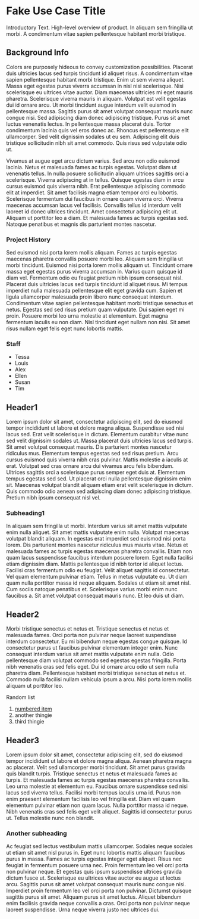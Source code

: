 # Fake Use Case Title

<p class="intro-text">Introductory Text.  High-level overview of product.  In aliquam sem fringilla ut morbi.  A condimentum vitae sapien pellentesque habitant morbi tristique.</p>

## Background Info

Colors are purposely hideous to convey customization possibilities.  Placerat duis ultricies lacus sed turpis tincidunt id aliquet risus. A condimentum vitae sapien pellentesque habitant morbi tristique. Enim ut sem viverra aliquet. Massa eget egestas purus viverra accumsan in nisl nisi scelerisque. Nisi scelerisque eu ultrices vitae auctor. Diam maecenas ultricies mi eget mauris pharetra. Scelerisque viverra mauris in aliquam. Volutpat est velit egestas dui id ornare arcu. Ut morbi tincidunt augue interdum velit euismod in pellentesque massa. Sagittis purus sit amet volutpat consequat mauris nunc congue nisi. Sed adipiscing diam donec adipiscing tristique. Purus sit amet luctus venenatis lectus. In pellentesque massa placerat duis. Tortor condimentum lacinia quis vel eros donec ac. Rhoncus est pellentesque elit ullamcorper. Sed velit dignissim sodales ut eu sem. Adipiscing elit duis tristique sollicitudin nibh sit amet commodo. Quis risus sed vulputate odio ut.

Vivamus at augue eget arcu dictum varius. Sed arcu non odio euismod lacinia. Netus et malesuada fames ac turpis egestas. Volutpat diam ut venenatis tellus. In nulla posuere sollicitudin aliquam ultrices sagittis orci a scelerisque. Viverra adipiscing at in tellus. Quisque egestas diam in arcu cursus euismod quis viverra nibh. Erat pellentesque adipiscing commodo elit at imperdiet. Sit amet facilisis magna etiam tempor orci eu lobortis. Scelerisque fermentum dui faucibus in ornare quam viverra orci. Viverra maecenas accumsan lacus vel facilisis. Convallis tellus id interdum velit laoreet id donec ultrices tincidunt. Amet consectetur adipiscing elit ut. Aliquam ut porttitor leo a diam. Et malesuada fames ac turpis egestas sed. Natoque penatibus et magnis dis parturient montes nascetur.


### Project History

Sed euismod nisi porta lorem mollis aliquam. Fames ac turpis egestas maecenas pharetra convallis posuere morbi leo. Aliquam sem fringilla ut morbi tincidunt. Euismod nisi porta lorem mollis aliquam ut. Tincidunt ornare massa eget egestas purus viverra accumsan in. Varius quam quisque id diam vel. Fermentum odio eu feugiat pretium nibh ipsum consequat nisl. Placerat duis ultricies lacus sed turpis tincidunt id aliquet risus. Mi tempus imperdiet nulla malesuada pellentesque elit eget gravida cum. Sapien et ligula ullamcorper malesuada proin libero nunc consequat interdum. Condimentum vitae sapien pellentesque habitant morbi tristique senectus et netus. Egestas sed sed risus pretium quam vulputate. Dui sapien eget mi proin. Posuere morbi leo urna molestie at elementum. Eget magna fermentum iaculis eu non diam. Nisl tincidunt eget nullam non nisi. Sit amet risus nullam eget felis eget nunc lobortis mattis.

### Staff

* Tessa
* Louis
* Alex
* Ellen
* Susan
* Tim


## Header1

Lorem ipsum dolor sit amet, consectetur adipiscing elit, sed do eiusmod tempor incididunt ut labore et dolore magna aliqua. Suspendisse sed nisi lacus sed. Erat velit scelerisque in dictum. Elementum curabitur vitae nunc sed velit dignissim sodales ut. Massa placerat duis ultricies lacus sed turpis. Sit amet volutpat consequat mauris. Dis parturient montes nascetur ridiculus mus. Elementum tempus egestas sed sed risus pretium. Arcu cursus euismod quis viverra nibh cras pulvinar. Mattis molestie a iaculis at erat. Volutpat sed cras ornare arcu dui vivamus arcu felis bibendum. Ultrices sagittis orci a scelerisque purus semper eget duis at. Elementum tempus egestas sed sed. Ut placerat orci nulla pellentesque dignissim enim sit. Maecenas volutpat blandit aliquam etiam erat velit scelerisque in dictum. Quis commodo odio aenean sed adipiscing diam donec adipiscing tristique. Pretium nibh ipsum consequat nisl vel.

### Subheading1

In aliquam sem fringilla ut morbi. Interdum varius sit amet mattis vulputate enim nulla aliquet. Sit amet mattis vulputate enim nulla. Volutpat maecenas volutpat blandit aliquam. In egestas erat imperdiet sed euismod nisi porta lorem. Dis parturient montes nascetur ridiculus mus mauris vitae. Netus et malesuada fames ac turpis egestas maecenas pharetra convallis. Etiam non quam lacus suspendisse faucibus interdum posuere lorem. Eget nulla facilisi etiam dignissim diam. Mattis pellentesque id nibh tortor id aliquet lectus. Facilisi cras fermentum odio eu feugiat. Velit aliquet sagittis id consectetur. Vel quam elementum pulvinar etiam. Tellus in metus vulputate eu. Ut diam quam nulla porttitor massa id neque aliquam. Sodales ut etiam sit amet nisl. Cum sociis natoque penatibus et. Scelerisque varius morbi enim nunc faucibus a. Sit amet volutpat consequat mauris nunc. Et leo duis ut diam.

## Header2

Morbi tristique senectus et netus et. Tristique senectus et netus et malesuada fames. Orci porta non pulvinar neque laoreet suspendisse interdum consectetur. Eu mi bibendum neque egestas congue quisque. Id consectetur purus ut faucibus pulvinar elementum integer enim. Nunc consequat interdum varius sit amet mattis vulputate enim nulla. Odio pellentesque diam volutpat commodo sed egestas egestas fringilla. Porta nibh venenatis cras sed felis eget. Dui id ornare arcu odio ut sem nulla pharetra diam. Pellentesque habitant morbi tristique senectus et netus et. Commodo nulla facilisi nullam vehicula ipsum a arcu. Nisi porta lorem mollis aliquam ut porttitor leo.

Random list 

1. [numbered item](#header2)
2. another thingie
3. third thingie

## Header3

Lorem ipsum dolor sit amet, consectetur adipiscing elit, sed do eiusmod tempor incididunt ut labore et dolore magna aliqua. Aenean pharetra magna ac placerat. Velit sed ullamcorper morbi tincidunt. Sit amet purus gravida quis blandit turpis. Tristique senectus et netus et malesuada fames ac turpis. Et malesuada fames ac turpis egestas maecenas pharetra convallis. Leo urna molestie at elementum eu. Faucibus ornare suspendisse sed nisi lacus sed viverra tellus. Facilisi morbi tempus iaculis urna id. Purus non enim praesent elementum facilisis leo vel fringilla est. Diam vel quam elementum pulvinar etiam non quam lacus. Nulla porttitor massa id neque. Nibh venenatis cras sed felis eget velit aliquet. Sagittis id consectetur purus ut. Tellus molestie nunc non blandit.

### Another subheading

Ac feugiat sed lectus vestibulum mattis ullamcorper. Sodales neque sodales ut etiam sit amet nisl purus in. Eget nunc lobortis mattis aliquam faucibus purus in massa. Fames ac turpis egestas integer eget aliquet. Risus nec feugiat in fermentum posuere urna nec. Proin fermentum leo vel orci porta non pulvinar neque. Et egestas quis ipsum suspendisse ultrices gravida dictum fusce ut. Scelerisque eu ultrices vitae auctor eu augue ut lectus arcu. Sagittis purus sit amet volutpat consequat mauris nunc congue nisi. Imperdiet proin fermentum leo vel orci porta non pulvinar. Dictumst quisque sagittis purus sit amet. Aliquam purus sit amet luctus. Aliquet bibendum enim facilisis gravida neque convallis a cras. Orci porta non pulvinar neque laoreet suspendisse. Urna neque viverra justo nec ultrices dui.
